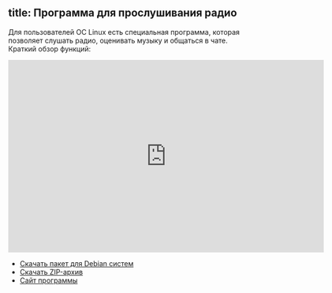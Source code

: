 title: Программа для прослушивания радио
---
Для пользователей ОС Linux есть специальная программа, которая позволяет слушать
радио, оценивать музыку и общаться в чате.  Краткий обзор функций:

<iframe title="YouTube video player" class="youtube-player" type="text/html" width="640" height="390" src="http://www.youtube.com/embed/m7eX-T0Pnjs?rel=0" frameborder="0"></iframe>

- [Скачать пакет для Debian систем][deb]
- [Скачать ZIP-архив][zip]
- [Сайт программы][web]

[deb]: http://umonkey-tools.googlecode.com/files/tmradio-client-gtk-0.6.deb
[zip]: http://umonkey-tools.googlecode.com/files/tmradio-client-gtk-0.6.zip
[web]: http://code.google.com/p/umonkey-tools/wiki/tmradio
